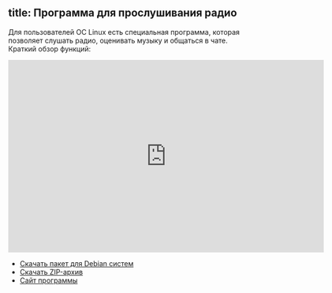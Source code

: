 title: Программа для прослушивания радио
---
Для пользователей ОС Linux есть специальная программа, которая позволяет слушать
радио, оценивать музыку и общаться в чате.  Краткий обзор функций:

<iframe title="YouTube video player" class="youtube-player" type="text/html" width="640" height="390" src="http://www.youtube.com/embed/m7eX-T0Pnjs?rel=0" frameborder="0"></iframe>

- [Скачать пакет для Debian систем][deb]
- [Скачать ZIP-архив][zip]
- [Сайт программы][web]

[deb]: http://umonkey-tools.googlecode.com/files/tmradio-client-gtk-0.6.deb
[zip]: http://umonkey-tools.googlecode.com/files/tmradio-client-gtk-0.6.zip
[web]: http://code.google.com/p/umonkey-tools/wiki/tmradio
